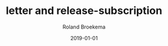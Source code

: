 ---
author: Roland Broekema
title: letter and release-subscription
date: 2019-01-01
description: Ask about billing, account or report workspace concerns related to our code of conduct.
keywords: [newsletter, releasenotes]
type: contact/letter-release-subscription
---